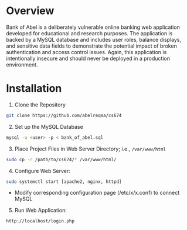 # Overview
Bank of Abel is a deliberately vulnerable online banking web application developed for educational and research purposes. The application is backed by a MySQL database and includes user roles, balance displays, and sensitive data fields to demonstrate the potential impact of broken authentication and access control issues. Again, this application is intentionally insecure and should never be deployed in a production environment.

# Installation
1. Clone the Repository
```bash
git clone https://github.com/abelreqma/cs674
```
2. Set up the MySQL Database
```bash
mysql -u <user> -p < bank_of_abel.sql
```
3. Place Project Files in Web Server Directory; i.e., `/var/www/html`
```bash
sudo cp -r /path/to/cs674/* /var/www/html/
```
4. Configure Web Server:
```bash
sudo systemctl start [apache2, nginx, httpd]
```
* Modify corresponding configuration page (/etc/x/x.conf) to connect MySQL

5. Run Web Application:
```bash
http://localhost/login.php
```
